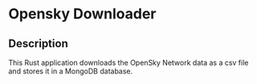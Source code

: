 # Opensky Downloader

## Description

This Rust application downloads the OpenSky Network data as a csv file and stores it in a MongoDB database.
